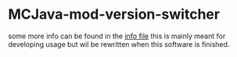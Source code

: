 # MCJava-mod-version-switcher

some more info can be found in the [info file](info.md) this is mainly meant for developing usage but wil be rewritten when this software is finished.